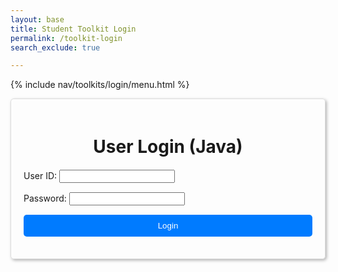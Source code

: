 ```yaml
---
layout: base
title: Student Toolkit Login
permalink: /toolkit-login
search_exclude: true

---
```


{% include nav/toolkits/login/menu.html %}



<style>
.login-container {
    margin: 0 auto;
    max-width: 600px;
    border: 1px solid #ddd;
    border-radius: 5px;
    padding: 20px;
    box-shadow: 2px 2px 5px rgba(0, 0, 0, 0.3);
}

.login-container h1 {
    margin-bottom: 20px;
    text-align: center;
}

.login-container form p {
    margin: 15px 0;
}

.login-container button {
    display: block;
    width: 100%;
    padding: 10px;
    background-color: #007bff;
    color: white;
    border: none;
    border-radius: 5px;
    cursor: pointer;
    text-align: center;
}

.login-container button:hover {
    background-color: #0056b3;
}

table {
    width: 100%;
    margin-top: 20px;
    border-collapse: collapse;
}

table, th, td {
    border: 1px solid #ddd;
}

th, td {
    padding: 10px;
    text-align: left;
}

.message {
    color: red;
    margin-top: 10px;
}

.details-button {
    display: block;
    margin-top: 20px;
    padding: 10px;
    text-align: center;
    background-color: #28a745;
    color: white;
    text-decoration: none;
    border-radius: 5px;
}

.details-button:hover {
    background-color: #218838;
}
</style>

<div class="login-container">
    <h1>User Login (Java)</h1>
    <form id="javaForm" onsubmit="javaLogin(); return false;">
        <p>
            <label>
                User ID:
                <input type="text" name="uid" id="uid" required>
            </label>
        </p>
        <p>
            <label>
                Password:
                <input type="password" name="password" id="password" required>
            </label>
        </p>
        <p>
            <button type="submit">Login</button>
        </p>
        <p id="java-message" class="message"></p>
    </form>
    <!-- Data Table -->
    <table id="javaTable" style="display: none;">
        <thead>
            <tr>
                <th>Name</th>
                <th>Github Id</th>
                <th>Email</th>
                <th>Age</th>
                <th>Roles</th>
            </tr>
        </thead>
        <tbody id="javaResult">
            <!-- JavaScript-generated data -->
        </tbody>
    </table>
    <a href="{{ site.baseurl }}/javaUI" id="javaButton" class="details-button" style="display: none;">Java Details</a>
</div>

<script type="module">
    import { login, javaURI, fetchOptions } from '{{ site.baseurl }}/assets/js/api/config.js';

    // Function to handle Java login
    window.javaLogin = function () {
        const options = {
            URL: `${javaURI}/authenticate`,
            callback: javaDatabase,
            message: "java-message",
            method: "POST",
            cache: "no-cache",
            body: {
                uid: document.getElementById("uid").value,
                password: document.getElementById("password").value,
            },
        };
        login(options);
    };

    // Function to fetch and display Java data
    function javaDatabase() {
        const URL = `${javaURI}/api/person/get`;
        const loginForm = document.getElementById('javaForm');
        const dataTable = document.getElementById('javaTable');
        const dataButton = document.getElementById('javaButton');
        const resultContainer = document.getElementById("javaResult");
        resultContainer.innerHTML = '';

        fetch(URL, fetchOptions)
            .then(response => {
                if (!response.ok) {
                    throw new Error(`Spring server response: ${response.status}`);
                }
                return response.json();
            })
            .then(data => {
                loginForm.style.display = 'none';
                dataTable.style.display = 'block';
                dataButton.style.display = 'block';

                const tr = document.createElement("tr");
                const name = document.createElement("td");
                const ghid = document.createElement("td");
                const id = document.createElement("td");
                const age = document.createElement("td");
                const roles = document.createElement("td");

                name.textContent = data.name;
                ghid.textContent = data.uid;
                id.textContent = data.email;
                age.textContent = data.age;
                roles.textContent = data.roles.map(role => role.name).join(', ');

                tr.appendChild(name);
                tr.appendChild(ghid);
                tr.appendChild(id);
                tr.appendChild(age);
                tr.appendChild(roles);
                resultContainer.appendChild(tr);
            })
            .catch(error => {
                console.error("Java Database Error:", error);
                const errorMsg = `Java Database Error: ${error.message}`;
                const tr = document.createElement("tr");
                const td = document.createElement("td");
                td.textContent = errorMsg;
                td.colSpan = 4;
                tr.appendChild(td);
                resultContainer.appendChild(tr);
            });
    }
</script>
